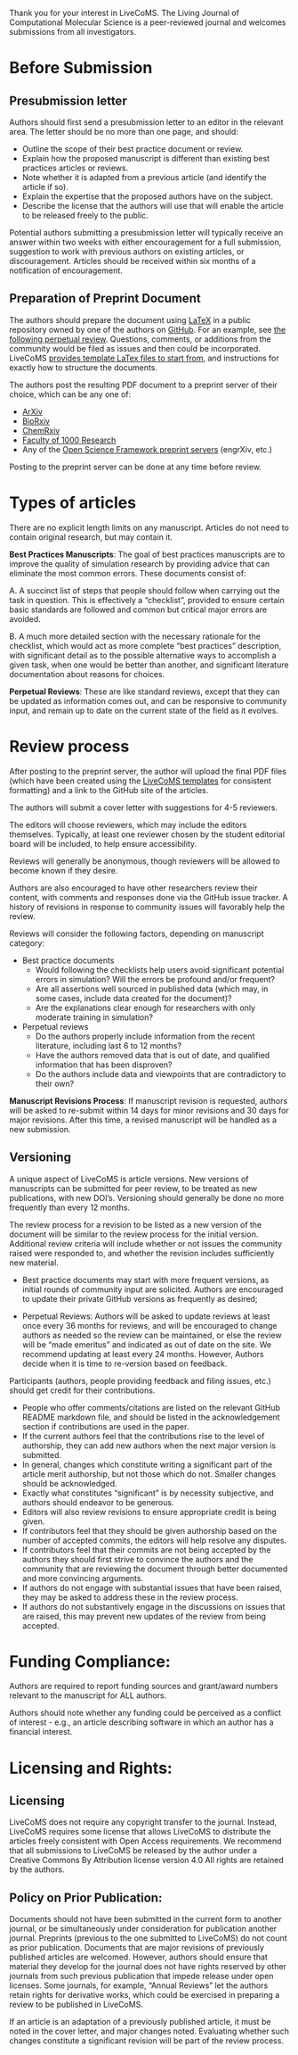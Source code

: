 Thank you for your interest in LiveCoMS. The Living Journal of Computational Molecular Science is a peer-reviewed journal and welcomes submissions from all investigators.

# Before Submission

## Presubmission letter

Authors should first send a presubmission letter to an editor in the relevant area.  The letter should be no more than one page, and should:
* Outline the scope of their best practice document or review.
* Explain how the proposed manuscript is different than existing best practices articles or reviews. 
* Note whether it is adapted from a previous article (and identify the article if so).
* Explain the expertise that the proposed authors have on the subject.
* Describe the license that the authors will use that will enable the article to be released freely to the public.

Potential authors submitting a presubmission letter will typically receive an answer within two weeks with either encouragement for a full submission, suggestion to work with previous authors on existing articles, or discouragement.
Articles should be received within six months of a notification of encouragement.

## Preparation of Preprint Document

The authors should prepare the document using [LaTeX](https://www.latex-project.org/) in a public repository owned by one of the authors on [GitHub](http://wwww.github.com).  For an example, see [the following perpetual review](https://github.com/MobleyLab/benchmarksets). Questions, comments, or additions from the community would be filed as issues and then could be incorporated. LiveCoMS [provides template LaTex files to start from](http://www.github.com/livecoms/author_templates), and instructions for exactly how to structure the documents.

The authors post the resulting PDF document to a preprint server of their choice, which can be any one of:
* [ArXiv](https://arxiv.org)
* [BioRxiv](http://www.bioarxiv.org)
* [ChemRxiv](https://chemrxiv.org/)
* [Faculty of 1000 Research](https://f1000research.com)
* Any of the [Open Science Framework preprint servers](https://osf.io/preprints/) (engrXiv, etc.)

Posting to the preprint server can be done at any time before review. 

# Types of articles

There are no explicit length limits on any manuscript. Articles do not need to contain original research, but may contain it.

**Best Practices Manuscripts**: The goal of best practices manuscripts are to improve the quality of simulation research by providing advice that can eliminate the most common errors. 
These documents consist of:

A. A succinct list of steps that people should follow when carrying out the task in question. This is effectively a “checklist”, provided to ensure certain basic standards are followed and common but 
critical major errors are avoided.

B. A much more detailed section with the necessary rationale for the checklist, which would act as more complete “best practices” description, with significant detail as to the possible alternative ways to accomplish a given task, when one would be better than another, and significant literature documentation about reasons for choices.

**Perpetual Reviews**: These are like standard reviews, except that they can be updated as information comes out, and can be responsive to community input, and remain up to date on the current state of the field as it evolves. 

# Review process

After posting to the preprint server, the author will upload the final PDF files (which have been created using the [LiveCoMS templates](http://www.github.com/livecoms/author_templates) for consistent formatting) and a link to the GitHub site of the articles.

The authors will submit a cover letter with suggestions for 4-5 reviewers.

The editors will choose reviewers, which may include the editors themselves. Typically, at least one reviewer chosen by the student editorial board will be included, to help ensure accessibility.

Reviews will generally be anonymous, though reviewers will be allowed to become known if they desire.

Authors are also encouraged to have other researchers review their content, with comments and responses done via the GitHub issue tracker.  A history of revisions in response to community issues will favorably help the review.

Reviews will consider the following factors, depending on manuscript category:

* Best practice documents
    * Would following the checklists help users avoid significant potential errors in simulation? Will the errors be profound and/or frequent? 
    * Are all assertions well sourced in published data (which may, in some cases, include data created for the document)?
    * Are the explanations clear enough for researchers with only moderate training in simulation?
* Perpetual reviews
    * Do the authors properly include information from the recent literature, including last 6 to 12 months?
    * Have the authors removed data that is out of date, and qualified information that has been disproven?
    * Do the authors include data and viewpoints that are contradictory to their own?

**Manuscript Revisions Process**: If manuscript revision is requested, authors will be asked to re-submit within 14 days for minor revisions and 30 days for major revisions. After this time, a revised manuscript will be handled as a new submission.

## Versioning

A unique aspect of LiveCoMS is article versions. New versions of manuscripts can be submitted for peer review, to be treated as new publications, with new DOI’s.  Versioning should generally be done no more frequently than every 12 months.  

The review process for a revision to be listed as a new version of the document will be similar to the review process for the initial version.  Additional review criteria will include whether or not issues the community raised were responded to, and whether the revision includes sufficiently new material. 

* Best practice documents may start with more frequent versions, as initial rounds of community input are solicited. Authors are encouraged to update their private GitHub versions as frequently as desired; 

* Perpetual Reviews: Authors will be asked to update reviews at least once every 36 months for reviews, and will be encouraged to change authors as needed so the review can be maintained, or else the review will be “made emeritus” and indicated as out of date on the site.  We recommend updating at least every 24 months.  However, Authors decide when it is time to re-version based on feedback. 

Participants (authors, people providing feedback and filing issues, etc.) should get credit for their contributions. 
* People who offer comments/citations are listed on  the relevant GitHub README markdown file, and should be listed in the acknowledgement section if contributions are used in the paper.  
* If the current authors feel that the contributions rise to the level of authorship, they can add new authors when the next major version is submitted.   
* In general, changes which constitute writing a significant part of the article merit authorship, but not those which do not. Smaller changes should be acknowledged. 
* Exactly what constitutes “significant” is by necessity subjective, and authors should endeavor to be generous. 
* Editors will also review revisions to ensure appropriate credit is being given.
* If contributors feel that they should be given authorship based on the number of accepted commits, the editors will help resolve any disputes.  
* If contributors feel that their commits are not being accepted by the authors they should first strive to convince the authors and the community that are reviewing the document through better documented and more convincing arguments.  
* If authors do not engage with substantial issues that have been raised, they may be asked to address these in the review process. 
* If authors do not substantively engage in the discussions on issues that are raised, this may prevent new updates of the review from being accepted.

# Funding Compliance:
Authors are required to report funding sources and grant/award numbers relevant to the manuscript for ALL authors.

Authors should note whether any funding could be perceived as a conflict of interest - e.g., an article describing software in which an author has a financial interest.

# Licensing and Rights: 

## Licensing 

LiveCoMS does not require any copyright transfer to the journal.  Instead, LiveCoMS requires some license that allows LiveCoMS to distribute the articles freely consistent with Open Access requirements. We recommend that all submissions to LiveCoMS be released by the author under a Creative Commons By Attribution license version 4.0  All rights are retained by the authors. 

## Policy on Prior Publication: 

Documents should not have been submitted in the current form to another journal, or be simultaneously under consideration for publication another journal. Preprints (previous to the one submitted to LiveCoMS) do not count as prior publication.  Documents that are major revisions of previously published articles are welcomed. However, authors should ensure that material they develop for the journal does not have rights reserved by other journals from such previous publication that impede release under open licenses. Some journals, for example, “Annual Reviews” let the authors retain rights for derivative works, which could be exercised in preparing a review to be published in LiveCoMS. 

If an article is an adaptation of a previously published article, it must be noted in the cover letter, and major changes noted. Evaluating whether such changes constitute a significant revision will be part of the review process.
